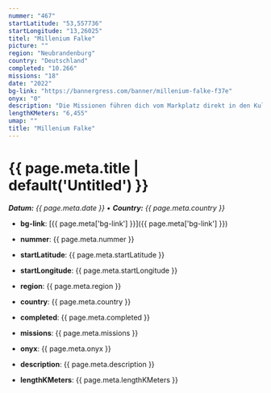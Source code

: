 ```yaml
---
nummer: "467"
startLatitude: "53,557736"
startLongitude: "13,26025"
titel: "Millenium Falke"
picture: ""
region: "Neubrandenburg"
country: "Deutschland"
completed: "10.266"
missions: "18"
date: "2022"
bg-link: "https://bannergress.com/banner/millenium-falke-f37e"
onyx: "0"
description: "Die Missionen führen dich vom Markplatz direkt in den Kulturpark von Neubrandenburg. Erlebe dabei den wunderschönen Tollensesee und die Strände."
lengthKMeters: "6,455"
umap: ""
title: "Millenium Falke"
---
```

# {{ page.meta.title | default('Untitled') }}

_**Datum:** {{ page.meta.date }} • **Country:** {{ page.meta.country }}_

- **bg-link**: [{{ page.meta['bg-link'] }}]({{ page.meta['bg-link'] }})

- **nummer**: {{ page.meta.nummer }}
- **startLatitude**: {{ page.meta.startLatitude }}
- **startLongitude**: {{ page.meta.startLongitude }}
- **region**: {{ page.meta.region }}
- **country**: {{ page.meta.country }}
- **completed**: {{ page.meta.completed }}
- **missions**: {{ page.meta.missions }}
- **onyx**: {{ page.meta.onyx }}
- **description**: {{ page.meta.description }}
- **lengthKMeters**: {{ page.meta.lengthKMeters }}
